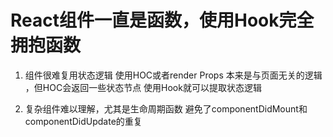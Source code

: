 # React组件一直是函数，使用Hook完全拥抱函数

1. 组件很难复用状态逻辑  使用HOC或者render Props
本来是与页面无关的逻辑 ，但HOC会返回一些状态节点
使用Hook就可以提取状态逻辑

2. 复杂组件难以理解，尤其是生命周期函数 避免了componentDidMount和componentDidUpdate的重复  